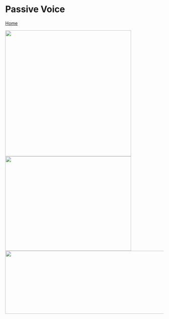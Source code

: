 # Passive Voice

[Home](all-files-links.md)

<img src="https://www.pdfnotes.co/wp-content/uploads/2022/01/Active-And-Passive-Voice-Rules-Chart-PDF.jpg" width="400">

<img src="https://www.rbseguide.com/wp-content/uploads/2019/04/RBSE-Class-7-English-Grammar-Passive-Voice-1.png" width="400" height="300">

<img src="https://hindiessay.co.in/wp-content/uploads/2022/08/tenses-chart-in-hindi-800x400.jpg" width="600" height="200">
